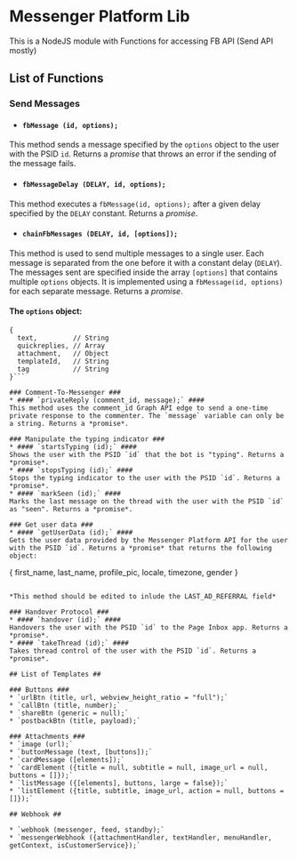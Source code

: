 # Messenger Platform Lib #

This is a NodeJS module with Functions for accessing FB API (Send API mostly)

## List of Functions ##

### Send Messages ###
* #### `fbMessage (id, options);` ####
This method sends a message specified by the `options` object to the user with the PSID `id`. Returns a *promise* that throws an error if the sending of the message fails.
* #### `fbMessageDelay (DELAY, id, options);` ####
This method executes a `fbMessage(id, options);` after a given delay specified by the `DELAY` constant. Returns a *promise*.
* #### `chainFbMessages (DELAY, id, [options]);` ####
This method is used to send multiple messages to a single user. Each message is separated from the one before it with a constant delay (`DELAY`). The messages sent are specified inside the array `[options]` that contains multiple `options` objects. It is implemented using a `fbMessage(id, options)` for each separate message. Returns a *promise*.

  #### The `options` object: ####

  ```
  {
    text,         // String
    quickreplies, // Array
    attachment,   // Object
    templateId,   // String
    tag           // String
  }```

### Comment-To-Messenger ###
* #### `privateReply (comment_id, message);` ####
This method uses the comment_id Graph API edge to send a one-time private response to the commenter. The `message` variable can only be a string. Returns a *promise*.

### Manipulate the typing indicator ###
* #### `startsTyping (id);` ####
Shows the user with the PSID `id` that the bot is "typing". Returns a *promise*.
* #### `stopsTyping (id);` ####
Stops the typing indicator to the user with the PSID `id`. Returns a *promise*.
* #### `markSeen (id);` ####
Marks the last message on the thread with the user with the PSID `id` as "seen". Returns a *promise*.

### Get user data ###
* #### `getUserData (id);` ####
Gets the user data provided by the Messenger Platform API for the user with the PSID `id`. Returns a *promise* that returns the following object:

  ```
  {
    first_name,
    last_name,
    profile_pic,
    locale,
    timezone,
    gender
  }
  ```

  *This method should be edited to inlude the LAST_AD_REFERRAL field*

### Handover Protocol ###
* #### `handover (id);` ####
Handovers the user with the PSID `id` to the Page Inbox app. Returns a *promise*.
* #### `takeThread (id);` ####
Takes thread control of the user with the PSID `id`. Returns a *promise*.

## List of Templates ##

### Buttons ###
* `urlBtn (title, url, webview_height_ratio = "full");`
* `callBtn (title, number);`
* `shareBtn (generic = null);`
* `postbackBtn (title, payload);`

### Attachments ###
* `image (url);`
* `buttonMessage (text, [buttons]);`
* `cardMessage ([elements]);`
* `cardElement ({title = null, subtitle = null, image_url = null, buttons = []});`
* `listMessage ({[elements], buttons, large = false});`
* `listElement ({title, subtitle, image_url, action = null, buttons = []});`

## Webhook ##

* `webhook (messenger, feed, standby);`
* `messengerWebhook ({attachmentHandler, textHandler, menuHandler, getContext, isCustomerService});`

